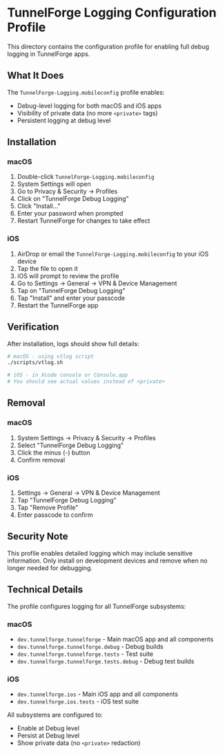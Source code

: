# TunnelForge Logging Configuration Profile

This directory contains the configuration profile for enabling full debug logging in TunnelForge apps.

## What It Does

The `TunnelForge-Logging.mobileconfig` profile enables:
- Debug-level logging for both macOS and iOS apps
- Visibility of private data (no more `<private>` tags)
- Persistent logging at debug level

## Installation

### macOS
1. Double-click `TunnelForge-Logging.mobileconfig`
2. System Settings will open
3. Go to Privacy & Security → Profiles
4. Click on "TunnelForge Debug Logging" 
5. Click "Install..."
6. Enter your password when prompted
7. Restart TunnelForge for changes to take effect

### iOS
1. AirDrop or email the `TunnelForge-Logging.mobileconfig` to your iOS device
2. Tap the file to open it
3. iOS will prompt to review the profile
4. Go to Settings → General → VPN & Device Management
5. Tap on "TunnelForge Debug Logging"
6. Tap "Install" and enter your passcode
7. Restart the TunnelForge app

## Verification

After installation, logs should show full details:
```bash
# macOS - using vtlog script
./scripts/vtlog.sh

# iOS - in Xcode console or Console.app
# You should see actual values instead of <private>
```

## Removal

### macOS
1. System Settings → Privacy & Security → Profiles
2. Select "TunnelForge Debug Logging"
3. Click the minus (-) button
4. Confirm removal

### iOS
1. Settings → General → VPN & Device Management
2. Tap "TunnelForge Debug Logging"
3. Tap "Remove Profile"
4. Enter passcode to confirm

## Security Note

This profile enables detailed logging which may include sensitive information. Only install on development devices and remove when no longer needed for debugging.

## Technical Details

The profile configures logging for all TunnelForge subsystems:

### macOS
- `dev.tunnelforge.tunnelforge` - Main macOS app and all components
- `dev.tunnelforge.tunnelforge.debug` - Debug builds
- `dev.tunnelforge.tunnelforge.tests` - Test suite
- `dev.tunnelforge.tunnelforge.tests.debug` - Debug test builds

### iOS
- `dev.tunnelforge.ios` - Main iOS app and all components
- `dev.tunnelforge.ios.tests` - iOS test suite

All subsystems are configured to:
- Enable at Debug level
- Persist at Debug level
- Show private data (no `<private>` redaction)